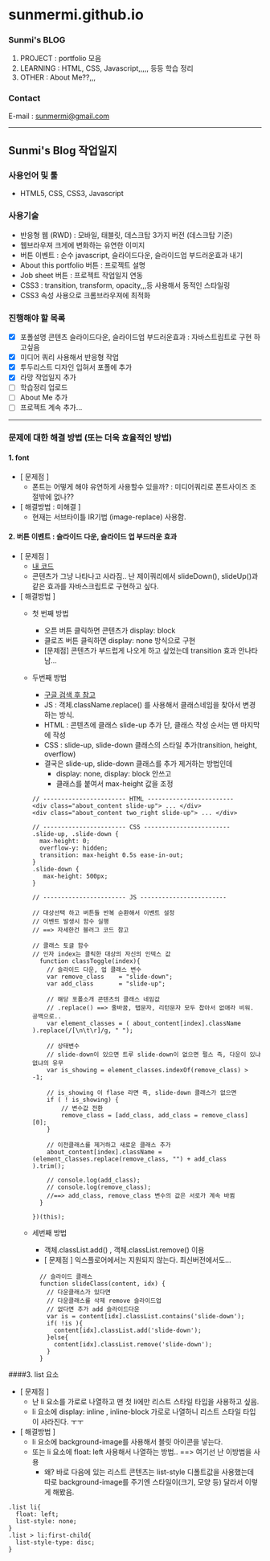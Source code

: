# sunmermi.github.io

### Sunmi's BLOG
1. PROJECT : portfolio 모음
2. LEARNING : HTML, CSS, Javascript,,,,, 등등 학습 정리
3. OTHER : About Me??,,,

### Contact
E-mail : sunmermi@gmail.com

---

## Sunmi's Blog 작업일지
 
### 사용언어 및 툴
- HTML5, CSS, CSS3, Javascript

### 사용기술
- 반응형 웹 (RWD) : 모바일, 태블릿, 데스크탑 3가지 버전 (데스크탑 기준)
- 웹브라우져 크게에 변화하는 유연한 이미지
- 버튼 이벤트 : 순수 javascript, 슬라이드다운, 슬라이드업 부드러운효과 내기
- About this portfolio 버튼 : 프로젝트 설명
- Job sheet 버튼 : 프로젝트 작업일지 연동
- CSS3 : transition, transform, opacity,,,등 사용해서 동적인 스타일링
- CSS3 속성 사용으로 크롬브라우져에 최적화

### 진행해야 할 목록
- [x] 포폴설명 콘텐츠 슬라이드다운, 슬라이드업 부드러운효과 : 자바스트립트로 구현 하고싶음
- [x] 미디어 쿼리 사용해서 반응형 작업
- [x] 투두리스트 디자인 입혀서 포폴에 추가
- [x] 라망 작업일지 추가
- [ ] 학습정리 업로드
- [ ] About Me 추가
- [ ] 프로젝트 계속 추가...

---

### 문제에 대한 해결 방법 (또는 더욱 효율적인 방법)
#### 1. font
- [ 문제점 ]
    + 폰트는 어떻게 해야 유연하게 사용할수 있을까? : 미디어쿼리로 폰트사이즈 조절밖에 없나??
- [ 해결방법 : 미해결 ]
    + 현재는 서브타이틀 IR기법 (image-replace) 사용함.

#### 2. 버튼 이벤트 : 슬라이드 다운, 슬라이드 업 부드러운 효과
- [ 문제점 ]
    + [내 코드](https://github.com/sseom/sseom.github.io/blob/master/js/all.js)
    + 콘텐츠가 그냥 나타나고 사라짐.. 난 제이쿼리에서 slideDown(), slideUp()과 같은 효과를  자바스크립트로 구현하고 싶다.
- [ 해결방법 ]
    + 첫 번째 방법
        * 오픈 버튼 클릭하면 콘텐츠가 display: block
        * 클로즈 버튼 클릭하면 display: none 방식으로 구현
        * [문제점] 콘텐츠가 부드럽게 나오게 하고 싶었는데 transition 효과 안나타남...

    + 두번째 방법
        * [구글 검색 후 참고](http://jsfiddle.net/alistairjcbrown/wJTgA/)
        * JS   : 객체.className.replace() 를 사용해서 클래스네임을 찾아서 변경하는 방식.
        * HTML : 콘텐츠에 클래스 slide-up 추가 단, 클래스 작성 순서는 맨 마지막에 작성 
        * CSS  : slide-up, slide-down 클래스의 스타일 추가(transition, height, overflow)
        * 결국은 slide-up, slide-down 클래스를 추가 제거하는 방법인데 
            * display: none, display: block 안쓰고 
            * 클래스를 붙여서 max-height 값을 조정
        ```
        // ----------------------- HTML ------------------------
        <div class="about_content slide-up"> ... </div>
        <div class="about_content two_right slide-up"> ... </div>

        // ----------------------- CSS ------------------------
        .slide-up, .slide-down {
          max-height: 0;
          overflow-y: hidden;
          transition: max-height 0.5s ease-in-out;
        }
        .slide-down {
           max-height: 500px; 
        }
      
        // ----------------------- JS ------------------------
        
        // 대상선택 하고 버튼들 반복 순환해서 이벤트 설정 
        // 이벤트 발생시 함수 실행 
        // ==> 자세한건 블러그 코드 참고

        // 클래스 토글 함수
        // 인자 index는 클릭한 대상의 자신의 인덱스 값
          function classToggle(index){
            // 슬라이드 다운, 업 클래스 변수
            var remove_class    = "slide-down";
            var add_class       = "slide-up";

            // 해당 포폴소개 콘텐츠의 클래스 네임값
            // .replace() ==> 줄바꿈, 탭문자, 리턴문자 모두 찹아서 없애라 비워. 공백으로..
            var element_classes = ( about_content[index].className ).replace(/[\n\t\r]/g, " ");

            // 상태변수
            // slide-down이 있으면 트루 slide-down이 없으면 펄스 즉, 다운이 있냐 없냐의 유무  
            var is_showing = element_classes.indexOf(remove_class) > -1;

            // is_showing 이 flase 라면 즉, slide-down 클래스가 없으면
            if ( ! is_showing) {
                // 변수값 전환
                remove_class = [add_class, add_class = remove_class][0];
            }

            // 이전클래스를 제거하고 새로운 클래스 추가
            about_content[index].className = (element_classes.replace(remove_class, "") + add_class ).trim();

            // console.log(add_class);
            // console.log(remove_class);
            //==> add_class, remove_class 변수의 값은 서로가 계속 바뀜
          }

        })(this);
        ```


    + 세번째 방법
        * 객체.classList.add() , 객체.classList.remove() 이용
        * [ 문제점 ] 익스플로어에서는 지원되지 않는다. 최신버전에서도...
        ```
          // 슬라이드 클래스
          function slideClass(content, idx) {
            // 다운클래스가 있다면
            // 다운클래스를 삭제 remove 슬라이드업
            // 없다면 추가 add 슬라이드다운
            var is = content[idx].classList.contains('slide-down');
            if( !is ){
              content[idx].classList.add('slide-down');
            }else{
              content[idx].classList.remove('slide-down');
            }
          }

        ```


####3. list 요소
- [ 문제점 ]
    + 난 li 요소를 가로로 나열하고 맨 첫 li에만 리스트 스타일 타입을 사용하고 싶음.
    + li 요소에 display: inline , inline-block 가로로 나열하니 리스트 스타일 타입이 사라진다. ㅜㅜ
- [ 해결방법 ]
    + li 요소에 background-image를 사용해서 블릿 아이콘을 넣는다.
    + 또는 li 요소에 float: left 사용해서 나열하는 방법.. ==> 여기선 난 이방법을 사용
        * 왜? 바로 다음에 있는 리스트 콘텐츠는 list-style 디폴트값을 사용했는데 따로 background-image를 주기엔 스타일이(크기, 모양 등) 달라서 이렇게 해봤음.
```
.list li{
  float: left;
  list-style: none;
}
.list > li:first-child{
  list-style-type: disc;
}

```












